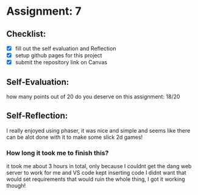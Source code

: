 # Assignment: 7

## Checklist:
- [x] fill out the self evaluation and Reflection
- [x] setup github pages for this project
- [x] submit the repository link on Canvas

## Self-Evaluation:

how many points out of 20 do you deserve on this assignment:
18/20

## Self-Reflection:
I really enjoyed using phaser, it was nice and simple and seems like there can be alot done with it to make some slick 2d games!
### How long it took me to finish this?
it took me about 3 hours in total, only because I couldnt get the dang web server to work for me and VS code kept inserting code I didnt want that would set requirements that would ruin the whole thing, I got it working though!
